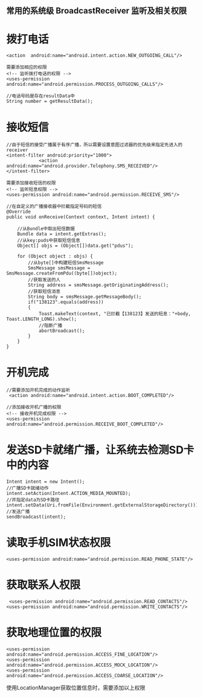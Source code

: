 ## 常用的系统级 BroadcastReceiver 监听及相关权限

# 拨打电话

	<action  android:name="android.intent.action.NEW_OUTGOING_CALL"/>

	需要添加相应的权限
	<!-- 监听拨打电话的权限 -->
    <uses-permission android:name="android.permission.PROCESS_OUTGOING_CALLS"/>

	//电话号码是存在resultData中
	String number = getResultData();

# 接收短信

	//由于短信的接受广播属于有序广播，所以需要设置意图过滤器的优先级来指定先进入的receiver
	<intent-filter android:priority="1000">
                <action android:name="android.provider.Telephony.SMS_RECEIVED"/>
    </intent-filter>

	需要添加接收短信的权限
	<!-- 监听短息权限 -->
	<uses-permission android:name="android.permission.RECEIVE_SMS"/>

	//在自定义的广播接收器中拦截指定号码的短信
	@Override
	public void onReceive(Context context, Intent intent) {
		
		//从Bundle中取出短信数据
		Bundle data = intent.getExtras();
		//从key:puds中获取短信信息
		Object[] objs = (Object[])data.get("pdus");
		
		for (Object object : objs) {
			//从byte[]中构建短信SmsMessage
			SmsMessage smsMessage = SmsMessage.createFromPdu((byte[])object);
			//获取发送的人
			String address = smsMessage.getOriginatingAddress();
			//获取短信消息
			String body = smsMessage.getMessageBody();
			if("138123".equals(address))
			{
				Toast.makeText(context, "已拦截【138123】发送的短息："+body, Toast.LENGTH_LONG).show();
				//阻断广播
				abortBroadcast();
			}
		}
	}

# 开机完成

	//需要添加开机完成的动作监听
	 <action android:name="android.intent.action.BOOT_COMPLETED"/>

	//添加接收开机广播的权限
	<!-- 接收开机完成权限 -->
	<uses-permission android:name="android.permission.RECEIVE_BOOT_COMPLETED"/>

# 发送SD卡就绪广播，让系统去检测SD卡中的内容

	
	Intent intent = new Intent();
	//广播SD卡就绪动作
	intent.setAction(Intent.ACTION_MEDIA_MOUNTED);
	//并指定data为SD卡路径
	intent.setData(Uri.fromFile(Environment.getExternalStorageDirectory()));
	//发送广播
	sendBroadcast(intent);

# 读取手机SIM状态权限


	<uses-permission android:name="android.permission.READ_PHONE_STATE"/>

# 获取联系人权限
	
	 <uses-permission android:name="android.permission.READ_CONTACTS"/>
    <uses-permission android:name="android.permission.WRITE_CONTACTS"/>

# 获取地理位置的权限


	<uses-permission android:name="android.permission.ACCESS_FINE_LOCATION"/>
    <uses-permission android:name="android.permission.ACCESS_MOCK_LOCATION"/>
    <uses-permission android:name="android.permission.ACCESS_COARSE_LOCATION"/>

使用LocationManager获取位置信息时，需要添加以上权限


